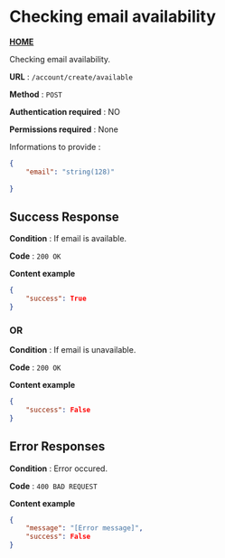 # Checking email availability
**[HOME](../README.md)**

Checking email availability.

**URL** : `/account/create/available`

**Method** : `POST`

**Authentication required** : NO

**Permissions required** : None


Informations to provide :

```json
{
    "email": "string(128)"
    
}
```

## Success Response

**Condition** : If email is available.

**Code** : `200 OK`

**Content example**

```json
{
    "success": True
}
```

### OR

**Condition** : If email is unavailable.

**Code** : `200 OK`

**Content example**

```json
{
    "success": False
}
```

## Error Responses

**Condition** : Error occured.

**Code** : `400 BAD REQUEST`

**Content example**

```json
{
    "message": "[Error message]",
    "success": False
}
```